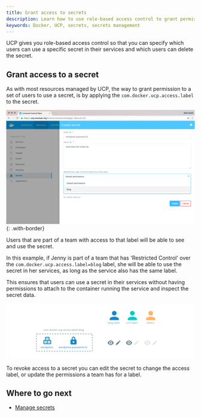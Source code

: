 ```yaml
---
title: Grant access to secrets
description: Learn how to use role-based access control to grant permissions to secrets in Docker Datacenter
keywords: Docker, UCP, secrets, secrets management
---
```


UCP gives you role-based access control so that you can specify which users can
use a specific secret in their services and which users can delete the secret.

## Grant access to a secret

As with most resources managed by UCP, the way to grant permission to a set
of users to use a secret, is by applying the `com.docker.ucp.access.label` to
the secret.

![](../../images/grant-access-secrets-1.png){: .with-border}

Users that are part of a team with access to that label will be able to see
and use the secret.

In this example, if Jenny is part of a team that has 'Restricted Control' over
the `com.docker.ucp.access.label=blog` label, she will be able to use the
secret in her services, as long as the service also has the same label.

This ensures that users can use a secret in their services without having
permissions to attach to the container running the service and inspect the
secret data.

![](../../images/grant-access-secrets-2.svg)

To revoke access to a secret you can edit the secret to change the access label,
or update the permissions a team has for a label.

## Where to go next

* [Manage secrets](index.md)
